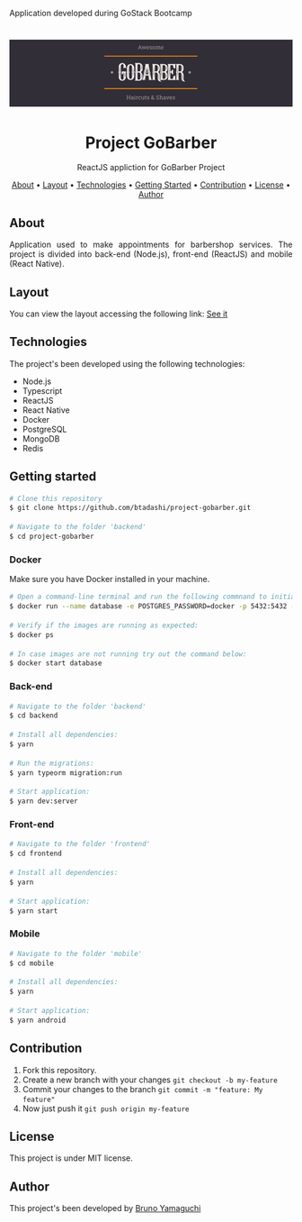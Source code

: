 Application developed during GoStack Bootcamp

<h1 align="center">
  <img alt="logo" title="gobarber" src=".github/logo.png" />
</h1>
<h1 align="center">Project GoBarber</h1>
<p align="center">ReactJS appliction for GoBarber Project</p>

<p align="center">
 <a href="#about">About</a> •
 <a href="#layout">Layout</a> •
 <a href="#technologies">Technologies</a> •
  <a href="getting">Getting Started</a> •
 <a href="#contribution">Contribution</a> •
 <a href="#license">License</a> •
 <a href="#author">Author</a>
</p>

## About
<p align="justify">Application used to make appointments for barbershop services. The project is divided into back-end (Node.js), front-end (ReactJS) and mobile (React Native).</p>

## Layout
<p align="justify">You can view the layout accessing the following link: <a href="https://www.figma.com/file/BXCihtXXh9p37lGsENV614/GoBarber?node-id=34%3A1180">See it</a>

## Technologies
The project's been developed using the following technologies:
- Node.js
- Typescript
- ReactJS
- React Native
- Docker
- PostgreSQL
- MongoDB
- Redis

## Getting started
```bash
# Clone this repository
$ git clone https://github.com/btadashi/project-gobarber.git

# Navigate to the folder 'backend'
$ cd project-gobarber
```
### Docker
Make sure you have Docker installed in your machine.
```bash
# Open a command-line terminal and run the following commnand to initialize docker:
$ docker run --name database -e POSTGRES_PASSWORD=docker -p 5432:5432 -d postgres

# Verify if the images are running as expected:
$ docker ps

# In case images are not running try out the command below:
$ docker start database
```
### Back-end
```bash
# Navigate to the folder 'backend'
$ cd backend

# Install all dependencies:
$ yarn

# Run the migrations:
$ yarn typeorm migration:run

# Start application:
$ yarn dev:server
```
### Front-end
```bash
# Navigate to the folder 'frontend'
$ cd frontend

# Install all dependencies:
$ yarn

# Start application:
$ yarn start
```
### Mobile
```bash
# Navigate to the folder 'mobile'
$ cd mobile

# Install all dependencies:
$ yarn

# Start application:
$ yarn android
```
## Contribution
1. Fork this repository.
2. Create a new branch with your changes ```git checkout -b my-feature```
3. Commit your changes to the branch ```git commit -m "feature: My feature"```
4. Now just push it ```git push origin my-feature```
## License
This project is under MIT license. 
## Author
This project's been developed by <a href="https://www.linkedin.com/in/bruno-yamaguchi/">Bruno Yamaguchi</a>
